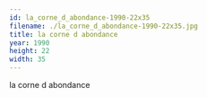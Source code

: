 ```yaml
---
id: la_corne_d_abondance-1990-22x35
filename: ./la_corne_d_abondance-1990-22x35.jpg
title: la corne d abondance
year: 1990
height: 22
width: 35
---
```


la corne d abondance